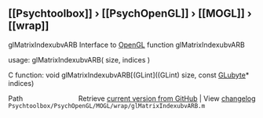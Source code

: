 ## [[Psychtoolbox]] &#8250; [[PsychOpenGL]] &#8250; [[MOGL]] &#8250; [[wrap]]

glMatrixIndexubvARB  Interface to [OpenGL](OpenGL) function glMatrixIndexubvARB  
  
usage:  glMatrixIndexubvARB( size, indices )  
  
C function:  void glMatrixIndexubvARB[(GLint]((GLint) size, const [GLubyte](GLubyte)\* indices)  




<div class="code_header" style="text-align:right;">
  <span style="float:left;">Path&nbsp;&nbsp;</span> <span class="counter">Retrieve <a href=
  "https://raw.github.com/Psychtoolbox-3/Psychtoolbox-3/beta/Psychtoolbox/PsychOpenGL/MOGL/wrap/glMatrixIndexubvARB.m">current version from GitHub</a> | View <a href=
  "https://github.com/Psychtoolbox-3/Psychtoolbox-3/commits/beta/Psychtoolbox/PsychOpenGL/MOGL/wrap/glMatrixIndexubvARB.m">changelog</a></span>
</div>
<div class="code">
  <code>Psychtoolbox/PsychOpenGL/MOGL/wrap/glMatrixIndexubvARB.m</code>
</div>

